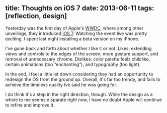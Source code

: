 title: Thoughts on iOS 7
date: 2013-06-11
tags: [reflection, design]
---

Yesterday was the first day of Apple's [WWDC](http://en.wikipedia.org/wiki/Wwdc), where among other unveilings, they introduced [iOS 7](https://vimeo.com/68114884). Watching the event live was pretty exciting. I spent last night installing a beta version on my iPhone. 

I've gone back and forth about whether I like it or not. Likes: extending views and controls to the edges of the screen, more gesture support, and removal of unnecessary chrome. Dislikes: color palette feels childlike, certain animations (too “enchanting”), and typography (too light).

In the end, I feel a little let down considering they had an opportunity to redesign the OS from the ground up. Overall, it's far too trendy, and fails to achieve the timeless quality Ive said he was going for.

I do think it's a step in the right direction, though. While the design as a whole to me seems disparate right now, I have no doubt Apple will continue to refine and improve it.